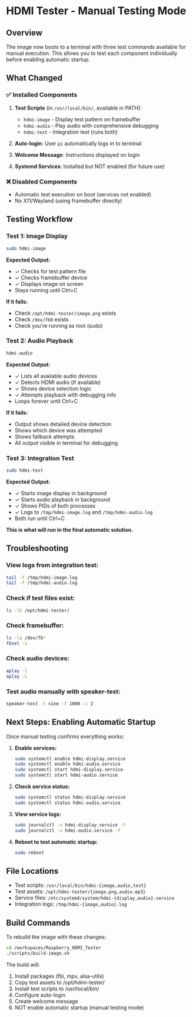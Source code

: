 # HDMI Tester - Manual Testing Mode

## Overview

The image now boots to a terminal with three test commands available for manual execution. This allows you to test each component individually before enabling automatic startup.

## What Changed

### ✅ Installed Components
1. **Test Scripts** (in `/usr/local/bin/`, available in PATH):
   - `hdmi-image` - Display test pattern on framebuffer
   - `hdmi-audio` - Play audio with comprehensive debugging
   - `hdmi-test` - Integration test (runs both)

2. **Auto-login**: User `pi` automatically logs in to terminal
3. **Welcome Message**: Instructions displayed on login
4. **Systemd Services**: Installed but NOT enabled (for future use)

### ❌ Disabled Components
- Automatic test execution on boot (services not enabled)
- No X11/Wayland (using framebuffer directly)

## Testing Workflow

### Test 1: Image Display
```bash
sudo hdmi-image
```

**Expected Output:**
- ✓ Checks for test pattern file
- ✓ Checks framebuffer device
- ✓ Displays image on screen
- Stays running until Ctrl+C

**If it fails:**
- Check `/opt/hdmi-tester/image.png` exists
- Check `/dev/fb0` exists
- Check you're running as root (sudo)

### Test 2: Audio Playback
```bash
hdmi-audio
```

**Expected Output:**
- ✓ Lists all available audio devices
- ✓ Detects HDMI audio (if available)
- ✓ Shows device selection logic
- ✓ Attempts playback with debugging info
- Loops forever until Ctrl+C

**If it fails:**
- Output shows detailed device detection
- Shows which device was attempted
- Shows fallback attempts
- All output visible in terminal for debugging

### Test 3: Integration Test
```bash
sudo hdmi-test
```

**Expected Output:**
- ✓ Starts image display in background
- ✓ Starts audio playback in background
- ✓ Shows PIDs of both processes
- ✓ Logs to `/tmp/hdmi-image.log` and `/tmp/hdmi-audio.log`
- Both run until Ctrl+C

**This is what will run in the final automatic solution.**

## Troubleshooting

### View logs from integration test:
```bash
tail -f /tmp/hdmi-image.log
tail -f /tmp/hdmi-audio.log
```

### Check if test files exist:
```bash
ls -lh /opt/hdmi-tester/
```

### Check framebuffer:
```bash
ls -la /dev/fb*
fbset -s
```

### Check audio devices:
```bash
aplay -l
aplay -L
```

### Test audio manually with speaker-test:
```bash
speaker-test -t sine -f 1000 -c 2
```

## Next Steps: Enabling Automatic Startup

Once manual testing confirms everything works:

1. **Enable services:**
   ```bash
   sudo systemctl enable hdmi-display.service
   sudo systemctl enable hdmi-audio.service
   sudo systemctl start hdmi-display.service
   sudo systemctl start hdmi-audio.service
   ```

2. **Check service status:**
   ```bash
   sudo systemctl status hdmi-display.service
   sudo systemctl status hdmi-audio.service
   ```

3. **View service logs:**
   ```bash
   sudo journalctl -u hdmi-display.service -f
   sudo journalctl -u hdmi-audio.service -f
   ```

4. **Reboot to test automatic startup:**
   ```bash
   sudo reboot
   ```

## File Locations

- Test scripts: `/usr/local/bin/hdmi-{image,audio,test}`
- Test assets: `/opt/hdmi-tester/{image.png,audio.mp3}`
- Service files: `/etc/systemd/system/hdmi-{display,audio}.service`
- Integration logs: `/tmp/hdmi-{image,audio}.log`

## Build Commands

To rebuild the image with these changes:
```bash
cd /workspaces/Raspberry_HDMI_Tester
./scripts/build-image.sh
```

The build will:
1. Install packages (fbi, mpv, alsa-utils)
2. Copy test assets to /opt/hdmi-tester/
3. Install test scripts to /usr/local/bin/
4. Configure auto-login
5. Create welcome message
6. NOT enable automatic startup (manual testing mode)
